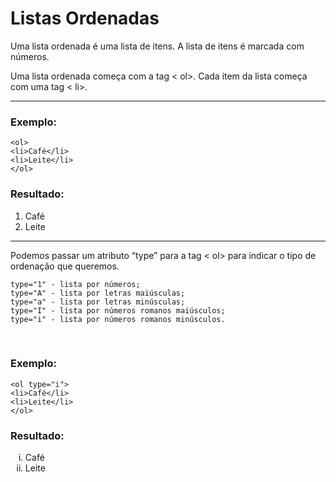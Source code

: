 <h1>Listas Ordenadas</h1>
<p>Uma lista ordenada é uma lista de itens. A lista de itens é marcada com números.</p>

<P>Uma lista ordenada começa com a tag < ol>. Cada item da lista começa com uma tag < li>.</p>

<hr/>

<h3>Exemplo:</h3>

    <ol>
    <li>Café</li>
    <li>Leite</li>
    </ol>

<h3>Resultado:</h3>

<ol>
<li>Café</li>
<li>Leite</li>
</ol>
<hr/>
<p>

Podemos passar um atributo “type” para a tag < ol> para indicar o tipo de ordenação que queremos.

    type="1" - lista por números;
    type="A" - lista por letras maiúsculas;
    type="a" - lista por letras minúsculas;
    type="I" - lista por números romanos maiúsculos;
    type="i" - lista por números romanos minúsculos.

</p>

<br/>

<h3>Exemplo:</h3>

    <ol type="i">
    <li>Café</li>
    <li>Leite</li>
    </ol>

<h3>Resultado:</h3>

<ol type="i">
<li>Café</li>
<li>Leite</li>
</ol>